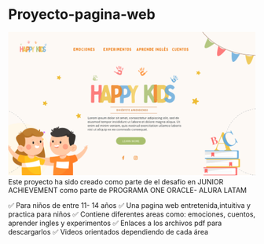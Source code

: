 # Proyecto-pagina-web

 ![Imagen represtativa de happykids.com](https://github.com/MaybeLopez/Proyecto-Happykids/blob/main/happy%20kids.png)
Este proyecto ha sido creado como parte de el desafio en JUNIOR ACHIEVEMENT como parte de PROGRAMA ONE ORACLE- ALURA LATAM


✅ Para niños de entre 11- 14 años
✅ Una pagina web entretenida,intuitiva y practica para niños
✅ Contiene diferentes areas como: emociones, cuentos, aprender ingles y experimentos
✅ Enlaces a los archivos pdf para descargarlos
✅ Videos orientados dependiendo de cada área 
